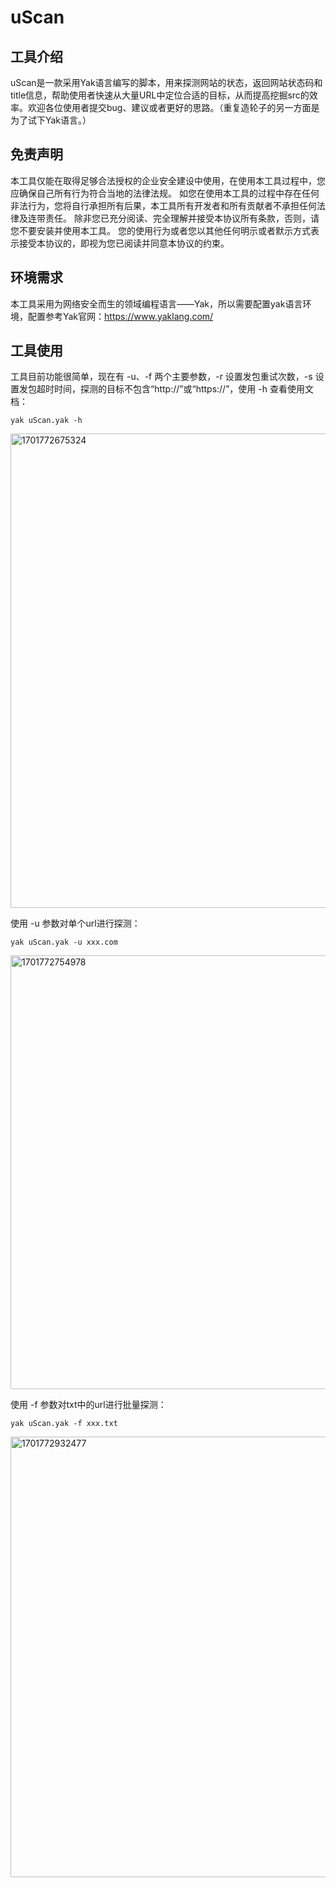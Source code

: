 # uScan
## 工具介绍
uScan是一款采用Yak语言编写的脚本，用来探测网站的状态，返回网站状态码和title信息，帮助使用者快速从大量URL中定位合适的目标，从而提高挖掘src的效率。欢迎各位使用者提交bug、建议或者更好的思路。（重复造轮子的另一方面是为了试下Yak语言。）
## 免责声明
本工具仅能在取得足够合法授权的企业安全建设中使用，在使用本工具过程中，您应确保自己所有行为符合当地的法律法规。 如您在使用本工具的过程中存在任何非法行为，您将自行承担所有后果，本工具所有开发者和所有贡献者不承担任何法律及连带责任。 除非您已充分阅读、完全理解并接受本协议所有条款，否则，请您不要安装并使用本工具。 您的使用行为或者您以其他任何明示或者默示方式表示接受本协议的，即视为您已阅读并同意本协议的约束。
## 环境需求
本工具采用为网络安全而生的领域编程语言——Yak，所以需要配置yak语言环境，配置参考Yak官网：https://www.yaklang.com/
## 工具使用
工具目前功能很简单，现在有 -u、-f 两个主要参数，-r 设置发包重试次数，-s 设置发包超时时间，探测的目标不包含“http://”或“https://”，使用 -h 查看使用文档：  
```
yak uScan.yak -h  
```  
<img width="759" alt="1701772675324" src="https://github.com/SoDa-LJ/uScan/assets/59957157/2a0146be-4780-4050-8311-82b1a69f6867">
  
使用 -u 参数对单个url进行探测：  

```
yak uScan.yak -u xxx.com  
```  
<img width="694" alt="1701772754978" src="https://github.com/SoDa-LJ/uScan/assets/59957157/b9578060-5d83-448c-a1a5-34a07c83f3ca">  
  
使用 -f 参数对txt中的url进行批量探测：  

```
yak uScan.yak -f xxx.txt  
```  
<img width="705" alt="1701772932477" src="https://github.com/SoDa-LJ/uScan/assets/59957157/665d0cc0-404b-4d22-814c-29129d0dc4e5">
  
